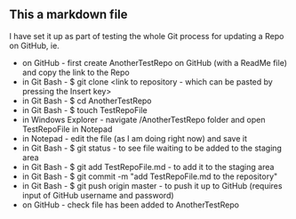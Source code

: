 ## This a markdown file
I have set it up as part of testing the whole Git process for updating a Repo on GitHub, ie.
* on GitHub - first create AnotherTestRepo on GitHub (with a ReadMe file) and copy the link to the Repo
* in Git Bash - $ git clone <link to repository - which can be pasted by pressing the Insert key>
* in Git Bash - $ cd AnotherTestRepo
* in Git Bash - $ touch TestRepoFile
* in Windows Explorer - navigate <username>/AnotherTestRepo folder and open TestRepoFile in Notepad
* in Notepad - edit the file (as I am doing right now) and save it
* in Git Bash - $ git status - to see file waiting to be added to the staging area
* in Git Bash - $ git add TestRepoFile.md - to add it to the staging area
* in Git Bash - $ git commit -m "add TestRepoFile.md to the repository"
* in Git Bash - $ git push origin master - to push it up to GitHub (requires input of GitHub username and password)
* on GitHub - check file has been added to AnotherTestRepo